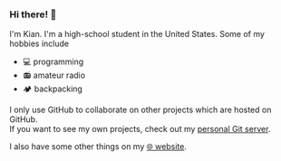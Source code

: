 ### Hi there! 👋

I'm Kian. I'm a high-school student in the United States. Some of my hobbies include
- 💻 programming
- 📻 amateur radio
- 🏕 backpacking

I only use GitHub to collaborate on other projects which are hosted on GitHub.  
If you want to see my own projects, check out my [personal Git server](https://git.kasad.com).

I also have some other things on my [🌐 website](https://kasad.com).

<!--
**kdkasad/kdkasad** is a ✨ _special_ ✨ repository because its `README.md` (this file) appears on your GitHub profile.

Here are some ideas to get you started:

- 🔭 I’m currently working on ...
- 🌱 I’m currently learning ...
- 👯 I’m looking to collaborate on ...
- 🤔 I’m looking for help with ...
- 💬 Ask me about ...
- 📫 How to reach me: ...
- 😄 Pronouns: ...
- ⚡ Fun fact: ...
-->

